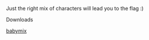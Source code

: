 Just the right mix of characters will lead you to the flag :)

Downloads

[babymix](https://dicegang.storage.googleapis.com/uploads/3821fb32cc49474f2431d2c27e3c696c856e57dcd719d5c0bd3739435afc755a/babymix)